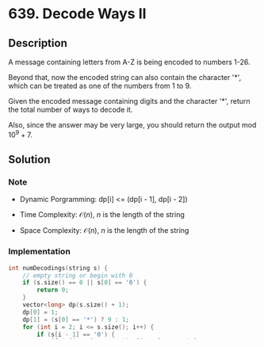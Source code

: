 # 639. Decode Ways II

## Description

A message containing letters from A-Z is being encoded to numbers 1-26.

Beyond that, now the encoded string can also contain the character '*', which can be treated as one of the numbers from 1 to 9.

Given the encoded message containing digits and the character '*', return the total number of ways to decode it.

Also, since the answer may be very large, you should return the output mod $10^9 + 7$.

## Solution

### Note

* Dynamic Porgramming: dp[i] <= (dp[i - 1], dp[i - 2])

* Time Complexity: $\mathcal{O}(n)$, $n$ is the length of the string

* Space Complexity: $\mathcal{O}(n)$, $n$ is the length of the string

### Implementation

```cpp
int numDecodings(string s) {
    // empty string or begin with 0
    if (s.size() == 0 || s[0] == '0') {
        return 0;
    }
    vector<long> dp(s.size() + 1);
    dp[0] = 1;
    dp[1] = (s[0] == '*') ? 9 : 1;
    for (int i = 2; i <= s.size(); i++) {
        if (s[i - 1] == '0') {
            if (s[i - 2] == '1' || s[i - 2] == '2') { // 10 & 20
                dp[i] = dp[i - 2];
            } else if (s[i - 2] == '*') { // 10 & 20
                dp[i] = 2 * dp[i - 2];
            } else {
                return 0;
            }
        } else if (s[i - 1] == '*') {
            if (s[i - 2] == '1') { // 11-19
                dp[i] = 9 * dp[i - 1] + 9 * dp[i - 2];
            } else if (s[i - 2] == '2') { // 21-26
                dp[i] = 9 * dp[i - 1] + 6 * dp[i - 2];
            } else if (s[i - 2] == '*') { // 11-19 & 21-26
                dp[i] = 9 * dp[i - 1] + 15 * dp[i - 2];
            } else {
                dp[i] = 9 * dp[i - 1];
            }
        } else if (s[i - 1] > '6') {
            if (s[i - 2] == '1' || s[i - 2] == '*') { // 17-19
                dp[i] = dp[i - 1] + dp[i - 2];
            } else {
                dp[i] = dp[i - 1];
            }
        } else {
            if (s[i - 2] == '1' || s[i - 2] == '2') { // 11-16 & 21-26
                dp[i] = dp[i - 1] + dp[i - 2];
            } else if (s[i - 2] == '*') { // 11-16 & 21-26
                dp[i] = dp[i - 1] + 2 * dp[i - 2];
            } else {
                dp[i] = dp[i - 1];
            }
        }
        dp[i] %= 1000000007;
    }
    return dp[s.size()];
}
```
